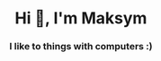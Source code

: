 <h1 align="center">Hi 👋, I'm Maksym</h1>
<h3 align="center">I like to things with computers :)</h3>

<!-- - 🌱 I’m currently learning **Python, C++ and  a lil more**

- 👨‍💻 All of my projects are available at [https://github.com/pieroszek](https://github.com/pieroszek)

- 📫 How to reach me **m4ksyn@gmail.com** **+376 687999** -->
